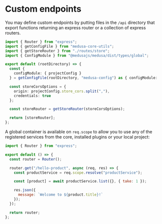 # Custom endpoints

You may define custom endpoints by putting files in the `/api` directory that export functions returning an express router or a collection of express routers.

```ts
import { Router } from "express";
import { getConfigFile } from "medusa-core-utils";
import { getStoreRouter } from "./routes/store";
import { ConfigModule } from "@medusajs/medusa/dist/types/global";

export default (rootDirectory) => {
  const {
    configModule: { projectConfig }
  } = getConfigFile(rootDirectory, "medusa-config") as { configModule: ConfigModule };

  const storeCorsOptions = {
    origin: projectConfig.store_cors.split(","),
    credentials: true
  };

  const storeRouter = getStoreRouter(storeCorsOptions);

  return [storeRouter];
};
```

A global container is available on `req.scope` to allow you to use any of the registered services from the core, installed plugins or your local project:

```js
import { Router } from "express";

export default () => {
  const router = Router();

  router.get("/hello-product", async (req, res) => {
    const productService = req.scope.resolve("productService");

    const [product] = await productService.list({}, { take: 1 });

    res.json({
      message: `Welcome to ${product.title}!`
    });
  });

  return router;
};
```
